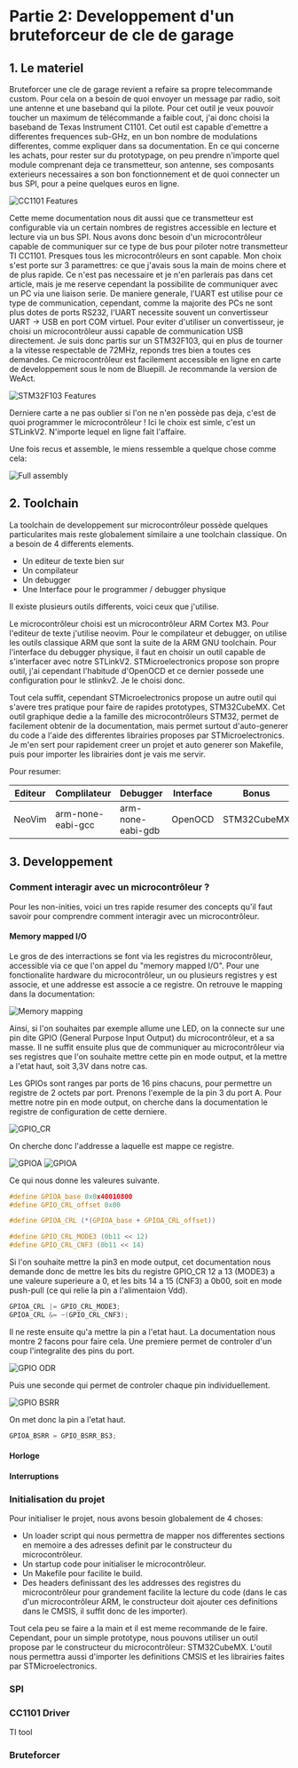 # Partie 2: Developpement d'un bruteforceur de cle de garage

## 1. Le materiel

Bruteforcer une cle de garage revient a refaire sa propre telecommande custom.
Pour cela on a besoin de quoi envoyer un message par radio, soit une antenne et une baseband qui la pilote.
Pour cet outil je veux pouvoir toucher un maximum de télécommande a faible cout, j'ai donc choisi la baseband de Texas Instrument C1101.
Cet outil est capable d'emettre a differentes frequences sub-GHz, en un bon nombre de modulations differentes, comme expliquer dans sa documentation.
En ce qui concerne les achats, pour rester sur du prototypage, on peu prendre n'importe quel module comprenant deja ce transmetteur, son antenne, ses composants exterieurs necessaires a son bon fonctionnement et de quoi connecter un bus SPI, pour a peine quelques euros en ligne.

![CC1101 Features](./images/CC1101_Features.png)

Cette meme documentation nous dit aussi que ce transmetteur est configurable via un certain nombres de registres accessible en lecture et lecture via un bus SPI.
Nous avons donc besoin d'un microcontrôleur capable de communiquer sur ce type de bus pour piloter notre transmetteur TI CC1101.
Presques tous les microcontrôleurs en sont capable. Mon choix s'est porte sur 3 paramettres: ce que j'avais sous la main de moins chere et de plus rapide.
Ce n'est pas necessaire et je n'en parlerais pas dans cet article, mais je me reserve cependant la possibilite de communiquer avec un PC via une liaison serie.
De maniere generale, l'UART est utilise pour ce type de communication, cependant, comme la majorite des PCs ne sont plus dotes de ports RS232, l'UART necessite souvent un convertisseur UART -> USB en port COM virtuel.
Pour eviter d'utiliser un convertisseur, je choisi un microcontrôleur aussi capable de communication USB directement.
Je suis donc partis sur un STM32F103, qui en plus de tourner a la vitesse respectable de 72MHz, reponds tres bien a toutes ces demandes.
Ce microcontrôleur est facilement accessible en ligne en carte de developpement sous le nom de Bluepill. Je recommande la version de WeAct.

![STM32F103 Features](./images/STM32F103_Features.png)

Derniere carte a ne pas oublier si l'on ne n'en possède pas deja, c'est de quoi programmer le microcontrôleur ! Ici le choix est simle, c'est un STLinkV2.
N'importe lequel en ligne fait l'affaire.

Une fois recus et assemble, le miens ressemble a quelque chose comme cela:

![Full assembly](./images/Assembly.jpg)


## 2. Toolchain

La toolchain de developpement sur microcontrôleur possède quelques particularites mais reste globalement similaire a une toolchain classique.
On a besoin de 4 differents elements.

- Un editeur de texte bien sur
- Un compilateur
- Un debugger
- Une Interface pour le programmer / debugger physique

Il existe plusieurs outils differents, voici ceux que j'utilise.

Le microcontrôleur choisi est un microcontrôleur ARM Cortex M3.
Pour l'editeur de texte j'utilise neovim.
Pour le compilateur et debugger, on utilise les outils classique ARM que sont la suite de la ARM GNU toolchain.
Pour l'interface du debugger physique, il faut en choisir un outil capable de s'interfacer avec notre STLinkV2. STMicroelectronics propose son propre outil, j'ai cependant l'habitude d'OpenOCD et ce dernier possede une configuration pour le stlinkv2. Je le choisi donc.

Tout cela suffit, cependant STMicroelectronics propose un autre outil qui s'avere tres pratique pour faire de rapides prototypes, STM32CubeMX.
Cet outil graphique dedie a la famille des microcontrôleurs STM32, permet de facilement obtenir de la documentation, mais permet surtout d'auto-generer du code a l'aide des differentes librairies proposes par STMicroelectronics.
Je m'en sert pour rapidement creer un projet et auto generer son Makefile, puis pour importer les librairies dont je vais me servir.

Pour resumer:

| Editeur | Complilateur        | Debugger          | Interface     | Bonus         |
|---------|---------------------|-------------------|---------------|---------------|
| NeoVim  | arm-none-eabi-gcc   | arm-none-eabi-gdb | OpenOCD       | STM32CubeMX   |


## 3. Developpement

### Comment interagir avec un microcontrôleur ?

Pour les non-inities, voici un tres rapide resumer des concepts qu'il faut savoir pour comprendre comment interagir avec un microcontrôleur.

#### Memory mapped I/O
Le gros de des interractions se font via les registres du microcontrôleur, accessible via ce que l'on appel du "memory mapped I/O".
Pour une fonctionalite hardware du microcontrôleur, un ou plusieurs registres y est associe, et une addresse est associe a ce registre.
On retrouve le mapping dans la documentation:

![Memory mapping](./images/memory_map.png)

Ainsi, si l'on souhaites par exemple allume une LED, on la connecte sur une pin dite GPIO (General Purpose Input Output) du microcontrôleur, et a sa masse.
Il ne suffit ensuite plus que de communiquer au microcontrôleur via ses registres que l'on souhaite mettre cette pin en mode output, et la mettre a l'etat haut, soit 3,3V dans notre cas.

Les GPIOs sont ranges par ports de 16 pins chacuns, pour permettre un registre de 2 octets par port.
Prenons l'exemple de la pin 3 du port A.
Pour mettre notre pin en mode output, on cherche dans la documentation le registre de configuration de cette derniere.

![GPIO_CR](./images/GPIO_CR.png)


On cherche donc l'addresse a laquelle est mappe ce registre.

![GPIOA](./images/PORTA_map.png)
![GPIOA](./images/PORTA_offsets.png)

Ce qui nous donne les valeures suivante.

```c
#define GPIOA_base 0x0x40010800
#define GPIO_CRL_offset 0x00

#define GPIOA_CRL (*(GPIOA_base + GPIOA_CRL_offset))

#define GPIO_CRL_MODE3 (0b11 << 12)
#define GPIO_CRL_CNF3 (0b11 << 14)
```

Si l'on souhaite mettre la pin3 en mode output, cet documentation nous demande donc de mettre les bits du registre GPIO_CR 12 a 13 (MODE3) a une valeure superieure a 0, et les bits 14 a 15 (CNF3) a 0b00, soit en mode push-pull (ce qui relie la pin a l'alimentaion Vdd).

```c
GPIOA_CRL |= GPIO_CRL_MODE3;
GPIOA_CRL &= ~(GPIO_CRL_CNF3);
```

Il ne reste ensuite qu'a mettre la pin a l'etat haut.
La documentation nous montre 2 facons pour faire cela.
Une premiere permet de controler d'un coup l'integralite des pins du port.

![GPIO ODR](./images/GPIO_ODR.png)

Puis une seconde qui permet de controler chaque pin individuellement.

![GPIO BSRR](./images/GPIO_BSRR.png)

On met donc la pin a l'etat haut.

```c
GPIOA_BSRR = GPIO_BSRR_BS3;
```

#### Horloge



#### Interruptions


### Initialisation du projet

Pour initialiser le projet, nous avons besoin globalement de 4 choses:

- Un loader script qui nous permettra de mapper nos differentes sections en memoire a des adresses definit par le constructeur du microcontrôleur.
- Un startup code pour initialiser le microcontrôleur.
- Un Makefile pour facilite le build.
- Des headers definissant des les addresses des registres du microcontrôleur pour grandement facilite la lecture du code (dans le cas d'un microcontrôleur ARM, le constructeur doit ajouter ces definitions dans le CMSIS, il suffit donc de les importer).

Tout cela peu se faire a la main et il est meme recommande de le faire. Cependant, pour un simple prototype, nous pouvons utiliser un outil propose par le constructeur du microcontrôleur: STM32CubeMX.
 L'outil nous permettra aussi d'importer les definitions CMSIS et les librairies faites par STMicroelectronics.

### SPI

### CC1101 Driver
TI tool

### Bruteforcer
